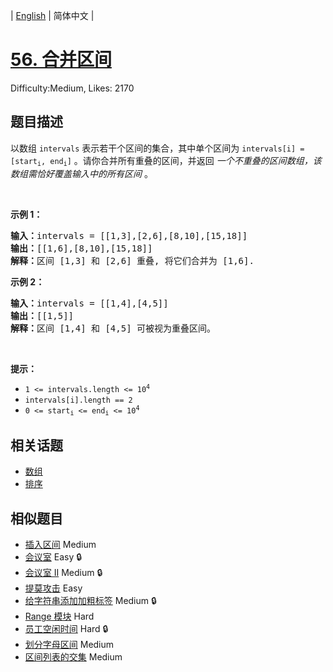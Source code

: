 
| [English](README_EN.md) | 简体中文 |

# [56. 合并区间](https://leetcode.cn/problems/merge-intervals/)
Difficulty:Medium, Likes: 2170

## 题目描述

<p>以数组 <code>intervals</code> 表示若干个区间的集合，其中单个区间为 <code>intervals[i] = [start<sub>i</sub>, end<sub>i</sub>]</code> 。请你合并所有重叠的区间，并返回&nbsp;<em>一个不重叠的区间数组，该数组需恰好覆盖输入中的所有区间</em>&nbsp;。</p>

<p>&nbsp;</p>

<p><strong>示例 1：</strong></p>

<pre>
<strong>输入：</strong>intervals = [[1,3],[2,6],[8,10],[15,18]]
<strong>输出：</strong>[[1,6],[8,10],[15,18]]
<strong>解释：</strong>区间 [1,3] 和 [2,6] 重叠, 将它们合并为 [1,6].
</pre>

<p><strong>示例&nbsp;2：</strong></p>

<pre>
<strong>输入：</strong>intervals = [[1,4],[4,5]]
<strong>输出：</strong>[[1,5]]
<strong>解释：</strong>区间 [1,4] 和 [4,5] 可被视为重叠区间。</pre>

<p>&nbsp;</p>

<p><strong>提示：</strong></p>

<ul>
	<li><code>1 &lt;= intervals.length &lt;= 10<sup>4</sup></code></li>
	<li><code>intervals[i].length == 2</code></li>
	<li><code>0 &lt;= start<sub>i</sub> &lt;= end<sub>i</sub> &lt;= 10<sup>4</sup></code></li>
</ul>


## 相关话题

- [数组](https://leetcode.cn/tag/array/)
- [排序](https://leetcode.cn/tag/sorting/)

## 相似题目

- [插入区间](../insert-interval/README.md) Medium 
- [会议室](../meeting-rooms/README.md) Easy 🔒
- [会议室 II](../meeting-rooms-ii/README.md) Medium 🔒
- [提莫攻击](../teemo-attacking/README.md) Easy 
- [给字符串添加加粗标签](../add-bold-tag-in-string/README.md) Medium 🔒
- [Range 模块](../range-module/README.md) Hard 
- [员工空闲时间](../employee-free-time/README.md) Hard 🔒
- [划分字母区间](../partition-labels/README.md) Medium 
- [区间列表的交集](../interval-list-intersections/README.md) Medium 
